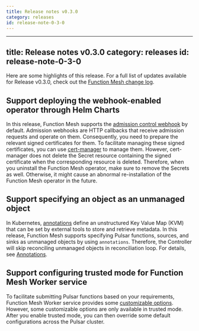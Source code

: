 ```yaml
---
title: Release notes v0.3.0
category: releases
id: release-note-0-3-0
---
```


---
title: Release notes v0.3.0
category: releases
id: release-note-0-3-0
---

Here are some highlights of this release. For a full list of updates available for Release v0.3.0, check out the [Function Mesh change log](https://github.com/streamnative/function-mesh/releases/tag/v0.3.0).

## Support deploying the webhook-enabled operator through Helm Charts

In this release, Function Mesh supports the [admission control webhook](https://kubernetes.io/docs/reference/access-authn-authz/extensible-admission-controllers/#what-are-admission-webhooks) by default. Admission webhooks are HTTP callbacks that receive admission requests and operate on them. Consequently, you need to prepare the relevant signed certificates for them. To facilitate managing these signed certificates, you can use [cert-manager](https://cert-manager.io/) to manage them. However, cert-manager does not delete the Secret resource containing the signed certificate when the corresponding resource is deleted. Therefore, when you uninstall the Function Mesh operator, make sure to remove the Secrets as well. Otherwise, it might cause an abnormal re-installation of the Function Mesh operator in the future.

## Support specifying an object as an unmanaged object

In Kubernetes, [annotations](https://kubernetes.io/docs/concepts/overview/working-with-objects/annotations/) define an unstructured Key Value Map (KVM) that can be set by external tools to store and retrieve metadata. In this release, Function Mesh supports specifying Pulsar functions, sources, and sinks as unmanaged objects by using `annotations`. Therefore, the Controller will skip reconciling unmanaged objects in reconciliation loop. For details, see [Annotations](/functions/function-crd.md#annotations).

## Support configuring trusted mode for Function Mesh Worker service

To facilitate submitting Pulsar functions based on your requirements, Function Mesh Worker service provides some [customizable options](/function-mesh-worker/reference/customizable-option.md). However, some customizable options are only available in trusted mode. After you enable trusted mode, you can then override some default configurations across the Pulsar cluster.